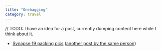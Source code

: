 ```yaml
---
title: "Onebagging"
category: travel
---
```


 // TODO: I have an idea for a post, currently dumping content here while I
 think about it.

- [Synapse 19 packing pics](https://www.reddit.com/r/onebag/comments/e8z27e/by_popular_request_japan_in_19l_packing_pics/) ([another post by the same person](https://www.reddit.com/r/onebag/comments/e5nl8m/trip_report_japan_for_16_days_with_19l_4070/))
